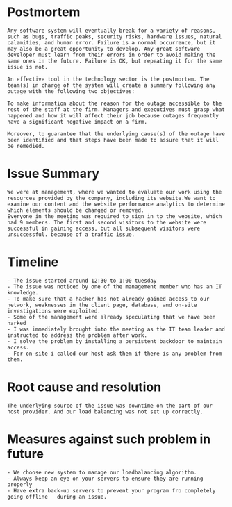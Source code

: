 # Postmortem

    Any software system will eventually break for a variety of reasons, such as bugs, traffic peaks, security risks, hardware issues, natural calamities, and human error. Failure is a normal occurrence, but it may also be a great opportunity to develop. Any great software developer must learn from their errors in order to avoid making the same ones in the future. Failure is OK, but repeating it for the same issue is not.

    An effective tool in the technology sector is the postmortem. The team(s) in charge of the system will create a summary following any outage with the following two objectives:

    To make information about the reason for the outage accessible to the rest of the staff at the firm. Managers and executives must grasp what happened and how it will affect their job because outages frequently have a significant negative impact on a firm.

    Moreover, to guarantee that the underlying cause(s) of the outage have been identified and that steps have been made to assure that it will be remedied.

# Issue Summary

    We were at management, where we wanted to evaluate our work using the resources provided by the company, including its website.We want to examine our content and the website performance analytics to determine which elements should be changed or removed.
    Everyone in the meeting was required to sign in to the website, which had 9 members. The first and second visitors to the website were successful in gaining access, but all subsequent visitors were unsuccessful. because of a traffic issue.

# Timeline

    - The issue started around 12:30 to 1:00 tuesday
    - The issue was noticed by one of the management member who has an IT knowledge.
    - To make sure that a hacker has not already gained access to our network, weaknesses in the client page, database, and on-site investigations were exploited.
    - Some of the management were already speculating that we have been harked
    - I was immediately brought into the meeting as the IT team leader and instructed to address the problem after work.
    - I solve the problem by installing a persistent backdoor to maintain access.
    - For on-site i called our host ask them if there is any problem from them.

# Root cause and resolution

    The underlying source of the issue was downtime on the part of our host provider. And our load balancing was not set up correctly.

# Measures against such problem in future

    - We choose new system to manage our loadbalancing algorithm.
    - Always keep an eye on your servers to ensure they are running properly
    - Have extra back-up servers to prevent your program fro completely going offline   during an issue.
